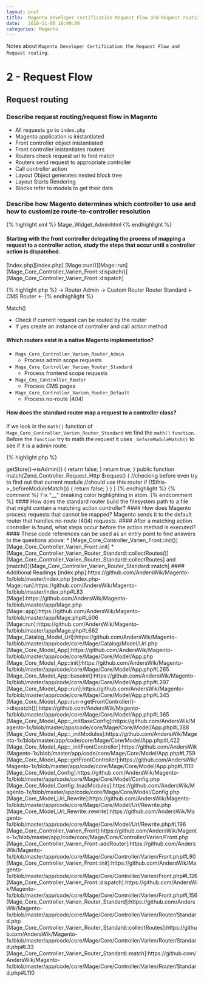 ```yaml
---
layout: post
title:  Magento Developer Certification Request Flow and Request routing
date:   2016-11-06 18:00:00
categories: Magento
---
```


Notes about `Magento Developer Certification the Request Flow and Request routing`.

2 - Request Flow
====================

Request routing
--------------------


### Describe request routing/request flow in Magento

* All requests go to `index.php`
* Magento application is inistantiated
* Front controller object inistantiated
* Front controller inistantiates routers
* Routers check request url to find match
* Routers send request to appropriate controller
* Call controller action
* Layout Object generates nested block tree
* Layout Starts Rendering
* Blocks refer to models to get their data

### Describe how Magento determines which controller to use and how to customize route-to-controller resolution

{% highlight xml %}
<admin>
 <routers>
  <adminhtml>
   <args>
    <modules>
     <widget before="Mage_Adminhtml">Mage_Widget_Adminhtml</widget>
    </modules>
   </args>
  </adminhtml>
 </routers>
</admin>
{% endhighlight %}

#### Starting with the front controller delegating the process of mapping a request to a controller action, study the steps that occur until a controller action is dispatched.

[Index.php][index.php]
[Mage::run()][Mage::run]
[Mage_Core_Controller_Varien_Front::dispatch()][Mage_Core_Controller_Varien_Front::dispatch]

{% highlight php %}
    -> Router Admin ->
Custom Router   Router Standard
     <- CMS Router <-
{% endhighlight %}

Match()
* Check if current request can be routed by the router
* If yes create an instance of controller and call action method


#### Which routers exist in a native Magento implementation?

* `Mage_Core_Controller_Varien_Router_Admin`
  * Process admin scope requests
* `Mage_Core_Controller_Varien_Router_Standard`
  * Process frontend scope requests
* `Mage_Cms_Controller_Router`
  * Process CMS pages
* `Mage_Core_Controller_Varien_Router_Default`
  * Process no-route (404)

#### How does the standard router map a request to a controller class?

If we look in the `math()` function of `Mage_Core_Controller_Varien_Router_Standard` we find the `math()` `function`. Before the `function` try to math the request it uses `_beforeModuleMatch()` to see if it is a admin route.

{% highlight php %}
<?php
class Mage_Core_Controller_Varien_Router_Standard extends Mage_Core_Controller_Varien_Router_Abstract
{
 protected function _beforeModuleMatch()
 {
  if (Mage::app()->getStore()->isAdmin()) {
   return false;
  }
  return true;
 }
 public function match(Zend_Controller_Request_Http $request)
 {
  //checking before even try to find out that current module
  //should use this router
  if (!$this->_beforeModuleMatch()) {
  return false;
  }
 }
}
{% endhighlight %}

{% comment %}
Fix "__" breaking color highlighting in atom.
{% endcomment %}

#### How does the standard router build the filesystem path to a file that might contain a matching action controller?

#### How does Magento process requests that cannot be mapped?

Magento sends it to the default router that handles no-route (404) requests.

#### After a matching action controller is found, what steps occur before the action method is executed?

#### These code references can be used as an entry point to find answers to the questions above:

* [Mage_Core_Controller_Varien_Front::init()][Mage_Core_Controller_Varien_Front::init]
* [Mage_Core_Controller_Varien_Router_Standard::collectRoutes()][Mage_Core_Controller_Varien_Router_Standard::collectRoutes] and [match()][Mage_Core_Controller_Varien_Router_Standard::match]

#### Additional Readings




[index.php]:https://github.com/AndersWik/Magento-1x/blob/master/index.php
[index.php-Mage::run]:https://github.com/AndersWik/Magento-1x/blob/master/index.php#L83

[Mage]:https://github.com/AndersWik/Magento-1x/blob/master/app/Mage.php
[Mage::app]:https://github.com/AndersWik/Magento-1x/blob/master/app/Mage.php#L606
[Mage::run]:https://github.com/AndersWik/Magento-1x/blob/master/app/Mage.php#L662

[Mage_Catalog_Model_Url]:https://github.com/AndersWik/Magento-1x/blob/master/app/code/core/Mage/Catalog/Model/Url.php

[Mage_Core_Model_App]:https://github.com/AndersWik/Magento-1x/blob/master/app/code/core/Mage/Core/Model/App.php
[Mage_Core_Model_App::init]:https://github.com/AndersWik/Magento-1x/blob/master/app/code/core/Mage/Core/Model/App.php#L265
[Mage_Core_Model_App::baseinit]:https://github.com/AndersWik/Magento-1x/blob/master/app/code/core/Mage/Core/Model/App.php#L297

[Mage_Core_Model_App::run]:https://github.com/AndersWik/Magento-1x/blob/master/app/code/core/Mage/Core/Model/App.php#L345
[Mage_Core_Model_App::run->getFrontController()->dispatch()]:https://github.com/AndersWik/Magento-1x/blob/master/app/code/core/Mage/Core/Model/App.php#L365

[Mage_Core_Model_App::_initBaseConfig]:https://github.com/AndersWik/Magento-1x/blob/master/app/code/core/Mage/Core/Model/App.php#L388
[Mage_Core_Model_App::_initModules]:https://github.com/AndersWik/Magento-1x/blob/master/app/code/core/Mage/Core/Model/App.php#L422
[Mage_Core_Model_App::_initFrontController]:https://github.com/AndersWik/Magento-1x/blob/master/app/code/core/Mage/Core/Model/App.php#L759
[Mage_Core_Model_App::getFrontController]:https://github.com/AndersWik/Magento-1x/blob/master/app/code/core/Mage/Core/Model/App.php#L1110

[Mage_Core_Model_Config]:https://github.com/AndersWik/Magento-1x/blob/master/app/code/core/Mage/Core/Model/Config.php
[Mage_Core_Model_Config::loadModules]:https://github.com/AndersWik/Magento-1x/blob/master/app/code/core/Mage/Core/Model/Config.php

[Mage_Core_Model_Url_Rewrite]:https://github.com/AndersWik/Magento-1x/blob/master/app/code/core/Mage/Core/Model/Url/Rewrite.php
[Mage_Core_Model_Url_Rewrite::rewrite]:https://github.com/AndersWik/Magento-1x/blob/master/app/code/core/Mage/Core/Model/Url/Rewrite.php#L196

[Mage_Core_Controller_Varien_Front]:https://github.com/AndersWik/Magento-1x/blob/master/app/code/core/Mage/Core/Controller/Varien/Front.php
[Mage_Core_Controller_Varien_Front::addRouter]:https://github.com/AndersWik/Magento-1x/blob/master/app/code/core/Mage/Core/Controller/Varien/Front.php#L90
[Mage_Core_Controller_Varien_Front::init]:https://github.com/AndersWik/Magento-1x/blob/master/app/code/core/Mage/Core/Controller/Varien/Front.php#L126
[Mage_Core_Controller_Varien_Front::dispatch]:https://github.com/AndersWik/Magento-1x/blob/master/app/code/core/Mage/Core/Controller/Varien/Front.php#L156

[Mage_Core_Controller_Varien_Router_Standard]:https://github.com/AndersWik/Magento-1x/blob/master/app/code/core/Mage/Core/Controller/Varien/Router/Standard.php
[Mage_Core_Controller_Varien_Router_Standard::collectRoutes]:https://github.com/AndersWik/Magento-1x/blob/master/app/code/core/Mage/Core/Controller/Varien/Router/Standard.php#L33
[Mage_Core_Controller_Varien_Router_Standard::match]:https://github.com/AndersWik/Magento-1x/blob/master/app/code/core/Mage/Core/Controller/Varien/Router/Standard.php#L110
